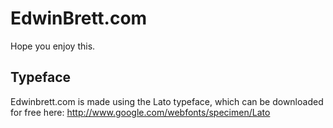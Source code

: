 EdwinBrett.com
=======
Hope you enjoy this.

## Typeface
Edwinbrett.com is made using the Lato typeface, which can be downloaded for free here: http://www.google.com/webfonts/specimen/Lato
